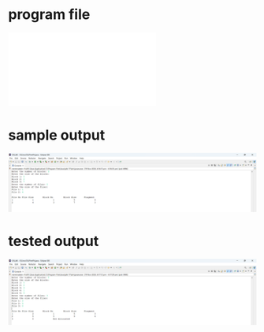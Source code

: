 # program file
![program file](FirstFit_523.java)

# sample output
![sample output](FirstFit_523.png)

# tested output
![tested output](FirstFit_output_523.png)
